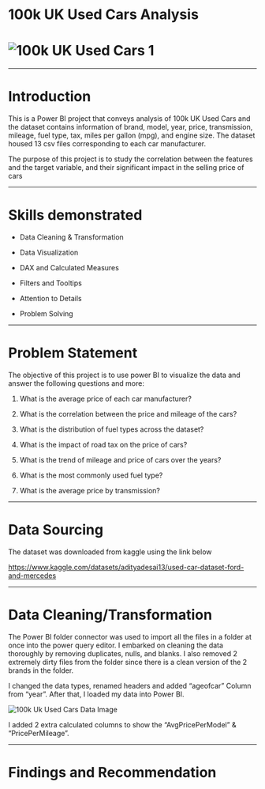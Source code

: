 # 100k UK Used Cars Analysis
# ![100k UK Used Cars 1](https://github.com/Chidiogo-Ezeozue/My-First-Data-Analysis-Repo/assets/161604924/96200de3-8e13-4ad7-80d1-4a7a8ad7e028)

-------
# Introduction
This is a Power BI project that conveys analysis of 100k UK Used Cars and the dataset contains information of brand, model, year, price, transmission, mileage, fuel type, tax, miles per gallon (mpg),  and engine size. The dataset housed 13 csv files corresponding to each car manufacturer. 

The purpose of this project is to study the correlation between the features and the target variable, and their significant impact in the selling price of cars

-------
# Skills demonstrated
* Data Cleaning & Transformation

* Data Visualization

* DAX and Calculated Measures

* Filters and Tooltips

* Attention to Details

* Problem Solving

-------
# Problem Statement

The objective of this project is to use power BI to visualize the data and answer the following questions and more:

1. What is the average price of each car manufacturer?

2. What is the correlation between the price and mileage of the cars?

3. What is the distribution of fuel types across the dataset?

4. What is the impact of road tax on the price of cars?

5. What is the trend of mileage and price of cars over the years?

6. What is the most commonly used fuel type?

7. What is the average price by transmission?

-------
# Data Sourcing

 The dataset was downloaded from kaggle using the link below

https://www.kaggle.com/datasets/adityadesai13/used-car-dataset-ford-and-mercedes

------
# Data Cleaning/Transformation
The Power BI  folder connector was used to import all the files in a folder at once into the power query editor. I embarked on cleaning the data thoroughly by removing duplicates, nulls, and blanks. I also removed 2 extremely dirty files from the folder since there is a clean version of the 2 brands in the folder. 

I changed the data types, renamed headers and added “ageofcar” Column from “year”. After that, I loaded my data into Power BI. 

![100k Uk Used Cars Data Image](https://github.com/Chidiogo-Ezeozue/My-First-Data-Analysis-Repo/assets/161604924/9988cd22-9182-41d1-8c79-ce4e5a9c3fd9)

I added 2 extra calculated columns to show the “AvgPricePerModel” & “PricePerMileage”.

------
# Findings and Recommendation
